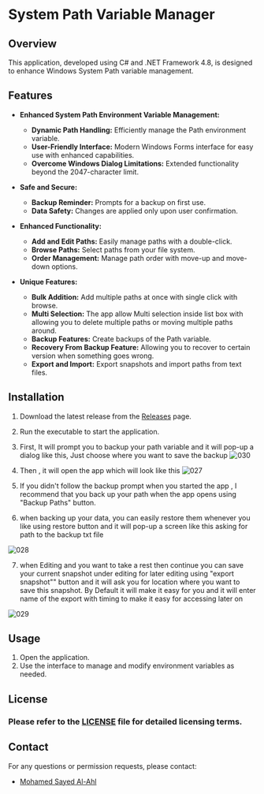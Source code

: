 # System Path Variable Manager

## Overview

This application, developed using C# and .NET Framework 4.8, is designed to enhance Windows System Path variable management.

## Features

- **Enhanced  System Path Environment Variable Management:**
  
  - **Dynamic Path Handling:** Efficiently manage the Path environment variable.
  - **User-Friendly Interface:** Modern Windows Forms interface for easy use with enhanced capabilities.
  - **Overcome Windows Dialog Limitations:** Extended functionality beyond the 2047-character limit.

- **Safe and Secure:**
  
  - **Backup Reminder:** Prompts for a backup on first use.
  - **Data Safety:** Changes are applied only upon user confirmation.

- **Enhanced Functionality:**
  
  - **Add and Edit Paths:** Easily manage paths with a double-click.
  - **Browse Paths:** Select paths from your file system.
  - **Order Management:** Manage path order with move-up and move-down options.

- **Unique Features:**
  
  - **Bulk Addition:** Add multiple paths at once with single click with browse.
  - **Multi Selection:** The app allow Multi selection inside list box with allowing you to delete multiple paths or moving multiple paths around.
  - **Backup Features:** Create backups of the Path variable.
  - **Recovery From Backup Feature:** Allowing you to recover to certain version when something goes wrong.
  - **Export and Import:** Export snapshots and import paths from text files.

## Installation

1. Download the latest release from the [Releases](https://github.com/Mohamed-SayedAlAhl/EnvironmentPathManager/releases) page.

2. Run the executable to start the application.

3. First, It will prompt you to backup your path variable and it will pop-up a dialog like this, Just choose where you want to save the backup
   ![030](https://github.com/user-attachments/assets/0cf37b63-c033-4ef6-a37f-6a2fbcc6c58c)

4. Then , it will open the app which will look like this 
   ![027](https://github.com/user-attachments/assets/76fd3d35-c622-4345-b225-a18d6c85b743)

5. If you didn't follow the backup prompt when you started the app , I recommend that you back up your path when the app opens using "Backup Paths" button. 

6. when backing up your data, you can easily restore them whenever you like using restore button and it will pop-up  a screen like this asking for path to the backup txt file

![028](https://github.com/user-attachments/assets/51595e01-5206-4788-8c3c-739d730f0ef6)

7. when Editing and you want to take a rest then continue you can save your current snapshot under editing for later editing using "export snapshot"" button and it will ask you for location where you want to save this snapshot. By Default it will make it easy for you and it will enter name of the export with timing to make it easy for accessing later on

![029](https://github.com/user-attachments/assets/fa2ad949-c17d-4f1d-8106-f814f8b9ebbf)

## Usage

1. Open the application.
2. Use the interface to manage and modify environment variables as needed.

## License

### Please refer to the [LICENSE](https://github.com/Mohamed-SayedAlAhl/EnvironmentPathManager/blob/main/LICENSE) file for detailed licensing terms.

## Contact

For any questions or permission requests, please contact:

- [Mohamed Sayed Al-Ahl](https://www.linkedin.com/in/mohamed-sayedalahl/)
